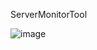 ServerMonitorTool

![image](https://user-images.githubusercontent.com/64597246/176578885-39f0d40e-1295-4f5b-ad18-16a086e3e161.png)

